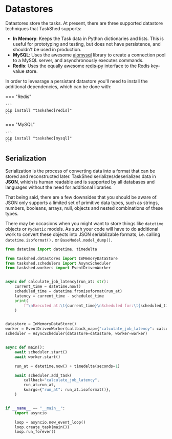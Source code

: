 # Datastores

Datastores store the tasks. At present, there are three supported datastore techniques that TaskShed supports:

* **In Memory**: Keeps the Task data in Python dictionaries and lists. This is useful for prototyping and testing, but does not have persistence, and shouldn't be used in production.
* **MySQL**: Uses the awesome [aiomysql](https://github.com/aio-libs/aiomysql) library to create a connection pool to a MySQL server, and asynchronously executes commands.
* **Redis**: Uses the equally awesome [redis-py](https://github.com/redis/redis-py) interface to the Redis key-value store.

In order to levearage a persistant datastore you'll need to install the additional dependencies, which can be done with:

=== "Redis"

    ```
    pip install "taskshed[redis]"
    ```

=== "MySQL"

    ```
    pip install "taskshed[mysql]"
    ```

## Serialization

Serialization is the process of converting data into a format that can be stored and reconstructed later. TaskShed serializes/deserializes data in **JSON**, which is human readable and is supported by all databases and languages without the need for additional libraries.

That being said, there are a few downsides that you should be aware of. JSON only supports a limited set of primitive data types, such as strings, numbers, booleans, arrays, null, objects and nested combinations of these types. 

There may be occasions when you might want to store things like `datetime` objects or `Pydantic` models. As such your code will have to do additional work to convert these objects into JSON seriablizable formats, i.e. calling `datetime.isoformat().` or `BaseModel.model_dump()`.

```py title="Example When Passing Datetime Objects as Callback Kwargs" hl_lines="10 31"
from datetime import datetime, timedelta

from taskshed.datastores import InMemoryDataStore
from taskshed.schedulers import AsyncScheduler
from taskshed.workers import EventDrivenWorker


async def calculate_job_latency(run_at: str):
    current_time = datetime.now()
    scheduled_time = datetime.fromisoformat(run_at)
    latency = current_time - scheduled_time
    print(
        f"\nExecuted at:\t{current_time}\nScheduled for:\t{scheduled_time}\nLatency:\t{latency.total_seconds()} s"
    )


datastore = InMemoryDataStore()
worker = EventDrivenWorker(callback_map={"calculate_job_latency": calculate_job_latency}, datastore=datastore)
scheduler = AsyncScheduler(datastore=datastore, worker=worker)


async def main():
    await scheduler.start()
    await worker.start()

    run_at = datetime.now() + timedelta(seconds=1)

    await scheduler.add_task(
        callback="calculate_job_latency",
        run_at=run_at,
        kwargs={"run_at": run_at.isoformat()},
    )


if __name__ == "__main__":
    import asyncio

    loop = asyncio.new_event_loop()
    loop.create_task(main())
    loop.run_forever()
```